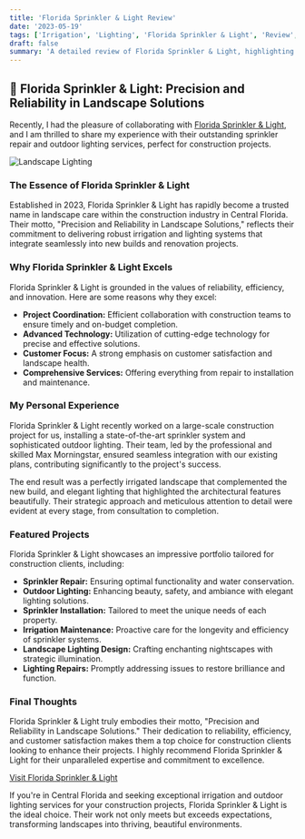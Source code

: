 ```yaml
---
title: 'Florida Sprinkler & Light Review'
date: '2023-05-19'
tags: ['Irrigation', 'Lighting', 'Florida Sprinkler & Light', 'Review', 'Landscape Care']
draft: false
summary: 'A detailed review of Florida Sprinkler & Light, highlighting their exceptional irrigation and outdoor lighting services, ideal for construction projects in Central Florida.'
---
```


## 🌟 Florida Sprinkler & Light: Precision and Reliability in Landscape Solutions

Recently, I had the pleasure of collaborating with [Florida Sprinkler & Light](https://www.floridasprinklerlight.com/), and I am thrilled to share my experience with their outstanding sprinkler repair and outdoor lighting services, perfect for construction projects.

![Landscape Lighting](https://www.floridasprinklerlight.com/FSL_logo.jpg)

### The Essence of Florida Sprinkler & Light

Established in 2023, Florida Sprinkler & Light has rapidly become a trusted name in landscape care within the construction industry in Central Florida. Their motto, "Precision and Reliability in Landscape Solutions," reflects their commitment to delivering robust irrigation and lighting systems that integrate seamlessly into new builds and renovation projects.

### Why Florida Sprinkler & Light Excels

Florida Sprinkler & Light is grounded in the values of reliability, efficiency, and innovation. Here are some reasons why they excel:

- **Project Coordination:** Efficient collaboration with construction teams to ensure timely and on-budget completion.
- **Advanced Technology:** Utilization of cutting-edge technology for precise and effective solutions.
- **Customer Focus:** A strong emphasis on customer satisfaction and landscape health.
- **Comprehensive Services:** Offering everything from repair to installation and maintenance.

### My Personal Experience

Florida Sprinkler & Light recently worked on a large-scale construction project for us, installing a state-of-the-art sprinkler system and sophisticated outdoor lighting. Their team, led by the professional and skilled Max Morningstar, ensured seamless integration with our existing plans, contributing significantly to the project's success.

The end result was a perfectly irrigated landscape that complemented the new build, and elegant lighting that highlighted the architectural features beautifully. Their strategic approach and meticulous attention to detail were evident at every stage, from consultation to completion.

### Featured Projects

Florida Sprinkler & Light showcases an impressive portfolio tailored for construction clients, including:

- **Sprinkler Repair:** Ensuring optimal functionality and water conservation.
- **Outdoor Lighting:** Enhancing beauty, safety, and ambiance with elegant lighting solutions.
- **Sprinkler Installation:** Tailored to meet the unique needs of each property.
- **Irrigation Maintenance:** Proactive care for the longevity and efficiency of sprinkler systems.
- **Landscape Lighting Design:** Crafting enchanting nightscapes with strategic illumination.
- **Lighting Repairs:** Promptly addressing issues to restore brilliance and function.

### Final Thoughts

Florida Sprinkler & Light truly embodies their motto, "Precision and Reliability in Landscape Solutions." Their dedication to reliability, efficiency, and customer satisfaction makes them a top choice for construction clients looking to enhance their projects. I highly recommend Florida Sprinkler & Light for their unparalleled expertise and commitment to excellence.

[Visit Florida Sprinkler & Light](https://www.floridasprinklerlight.com/)

If you're in Central Florida and seeking exceptional irrigation and outdoor lighting services for your construction projects, Florida Sprinkler & Light is the ideal choice. Their work not only meets but exceeds expectations, transforming landscapes into thriving, beautiful environments.
